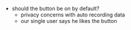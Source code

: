 - should the button be on by default?
    - privacy concerns with auto recording data
    - our single user says he likes the button